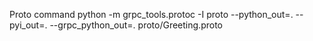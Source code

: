 Proto command
python -m grpc_tools.protoc -I proto --python_out=. --pyi_out=. --grpc_python_out=. proto/Greeting.proto